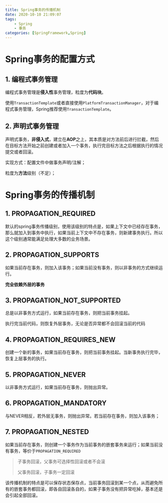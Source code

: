 ```yaml
---
title: Spring事务的传播机制
date: 2020-10-10 21:09:07
tags: 
	- Spring
	- 事务
categories: [SpringFramework,Spring]
---
```

# Spring事务的配置方式
## 1. 编程式事务管理
编程式事务管理是**侵入性**事务管理，粒度为**代码块**。

使用`TransactionTemplate`或者直接使用`PlatformTransactionManager`，对于编程式事务管理，Spring推荐使用`TransactionTemplate`。

<!--more-->

## 2. 声明式事务管理

声明式事务，**非侵入式**，建立在**AOP**之上，其本质是对方法前后进行拦截，然后在目标方法开始之前创建或者加入一个事务，执行完目标方法之后根据执行的情况提交或者回滚。

实现方式：配置文件中做事务声明/注解；

粒度为**方法**级别（不足）；



# Spring事务的传播机制

## 1. PROPAGATION_REQUIRED

默认的spring事务传播级别，使用该级别的特点是，如果上下文中已经存在事务，那么就加入到事务中执行，如果当前上下文中不存在事务，则新建事务执行。所以这个级别通常能满足处理大多数的业务场景。



## 2. PROPAGATION_SUPPORTS

如果当前存在事务，则加入该事务；如果当前没有事务，则以非事务的方式继续运行。

**完全依赖外层的事务**

## 3. PROPAGATION_NOT_SUPPORTED

总是以非事务方式运行，如果当前存在事务，则把当前事务挂起。

执行完当前代码，则恢复外层事务，无论是否异常都不会回滚当前的代码

## 4. PROPAGATION_REQUIRES_NEW

创建一个新的事务，如果当前存在事务，则把当前事务挂起。当新事务执行完毕，恢复上层事务的执行。



## 5. PROPAGATION_NEVER 

以非事务方式运行，如果当前存在事务，则抛出异常。



## 6. PROPAGATION_MANDATORY

与NEVER相反，若外层无事务，则抛出异常。若当前存在事务，则加入该事务；



## 7. PROPAGATION_NESTED

如果当前存在事务，则创建一个事务作为当前事务的嵌套事务来运行；如果当前没有事务，等价于`PROPAGATION_REQUIRED`

> 子事务回滚，父事务可选择性回滚或者不会滚
>
> 父事务回滚，子事务一定回滚

该传播机制的特点是可以保存状态保存点，当前事务回滚到某一个点，从而避免所有的嵌套事务都回滚，即各自回滚各自的，如果子事务没有把异常吃掉，基本还是会引起全部回滚。

